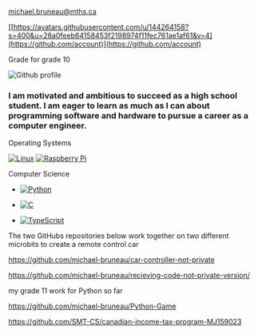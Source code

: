 
michael.bruneau@mths.ca

[[https://avatars.githubusercontent.com/u/144264158?s=400&u=28a0feeb64158453f2198974f11fec761ae1af61&v=4](https://github.com/account)](https://github.com/account)

Grade for grade 10

![Github profile](https://github.com/michael-bruneau/michael-bruneau/assets/144264158/7f26f360-9aad-42a8-a29d-c2e6656a4b22)

###  I am motivated and ambitious to succeed as a high school student. I am eager to learn as much as I can about programming software and hardware to pursue a career as a computer engineer.


  Operating Systems

 <a href="https://linux.org/"><img src="https://img.shields.io/badge/Linux-FCC624?logo=linux&logoColor=white" alt="Linux"></a>
 <a href="https://www.raspberrypi.com/"><img src="https://img.shields.io/badge/-RaspberryPi-C51A4A?logo=Raspberry-Pi&logoColor=white" alt="Raspberry Pi"></a>

Computer Science

-  <a href="https://github.com/search?q=user%3Amichael-bruneau+language%3Apython"><img alt="Python" src="https://img.shields.io/badge/Python-14354C.svg?logo=python&logoColor=white"></a>

- <a href="https://github.com/search?q=user%3Amichael-bruneau+language%3Ac"><img alt="C" src="https://custom-icon-badges.herokuapp.com/badge/C-%2300599C.svg?logo=cpp2&logoColor=white"></a>

-  <a href="https://github.com/search?q=user%3Amichael-bruneau+language%3Atypescript"><img alt="TypeScript" src="https://img.shields.io/badge/TypeScript-%23007ACC.svg?logo=TypeScript&logoColor=white"></a>


The two GitHubs repositories below work together on two different microbits to create a remote control car

https://github.com/michael-bruneau/car-controller-not-private

https://github.com/michael-bruneau/recieving-code-not-private-version/


my grade 11 work for Python so far

https://github.com/michael-bruneau/Python-Game

https://github.com/SMT-CS/canadian-income-tax-program-MJ159023

